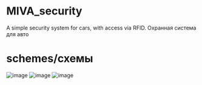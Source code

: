 # MIVA_security
A simple security system for cars, with access via RFID.
Охранная система для авто
#
# schemes/схемы
![image](https://github.com/user-attachments/assets/c0767c81-8be6-4d3b-812d-2325b9b34a40)
![image](https://github.com/user-attachments/assets/3a5899ac-d545-4d18-b576-208ed26a296e)
![image](https://github.com/user-attachments/assets/d9807826-8408-415d-aa92-c43b0e64d7ec)

